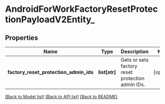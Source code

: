 # AndroidForWorkFactoryResetProtectionPayloadV2Entity_

## Properties
Name | Type | Description | Notes
------------ | ------------- | ------------- | -------------
**factory_reset_protection_admin_ids** | **list[str]** | Gets or sets factory reset protection admin IDs. | [optional] 

[[Back to Model list]](../README.md#documentation-for-models) [[Back to API list]](../README.md#documentation-for-api-endpoints) [[Back to README]](../README.md)


